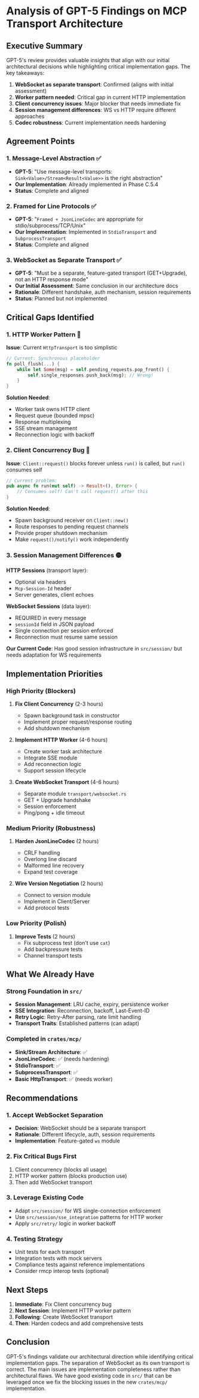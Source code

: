 # Analysis of GPT-5 Findings on MCP Transport Architecture

## Executive Summary

GPT-5's review provides valuable insights that align with our initial architectural decisions while highlighting critical implementation gaps. The key takeaways:

1. **WebSocket as separate transport**: Confirmed (aligns with initial assessment)
2. **Worker pattern needed**: Critical gap in current HTTP implementation
3. **Client concurrency issues**: Major blocker that needs immediate fix
4. **Session management differences**: WS vs HTTP require different approaches
5. **Codec robustness**: Current implementation needs hardening

## Agreement Points

### 1. Message-Level Abstraction ✅
- **GPT-5**: "Use message-level transports: `Sink<Value>/Stream<Result<Value>>` is the right abstraction"
- **Our Implementation**: Already implemented in Phase C.5.4
- **Status**: Complete and aligned

### 2. Framed for Line Protocols ✅
- **GPT-5**: "`Framed + JsonLineCodec` are appropriate for stdio/subprocess/TCP/Unix"
- **Our Implementation**: Implemented in `StdioTransport` and `SubprocessTransport`
- **Status**: Complete and aligned

### 3. WebSocket as Separate Transport ✅
- **GPT-5**: "Must be a separate, feature-gated transport (GET+Upgrade), not an HTTP response mode"
- **Our Initial Assessment**: Same conclusion in our architecture docs
- **Rationale**: Different handshake, auth mechanism, session requirements
- **Status**: Planned but not implemented

## Critical Gaps Identified

### 1. HTTP Worker Pattern 🔴
**Issue**: Current `HttpTransport` is too simplistic
```rust
// Current: Synchronous placeholder
fn poll_flush(...) {
    while let Some(msg) = self.pending_requests.pop_front() {
        self.single_responses.push_back(msg); // Wrong!
    }
}
```

**Solution Needed**:
- Worker task owns HTTP client
- Request queue (bounded mpsc)
- Response multiplexing
- SSE stream management
- Reconnection logic with backoff

### 2. Client Concurrency Bug 🔴
**Issue**: `Client::request()` blocks forever unless `run()` is called, but `run()` consumes self
```rust
// Current problem:
pub async fn run(mut self) -> Result<(), Error> {
    // Consumes self! Can't call request() after this
}
```

**Solution Needed**:
- Spawn background receiver on `Client::new()`
- Route responses to pending request channels
- Provide proper shutdown mechanism
- Make `request()/notify()` work independently

### 3. Session Management Differences 🟡
**HTTP Sessions** (transport layer):
- Optional via headers
- `Mcp-Session-Id` header
- Server generates, client echoes

**WebSocket Sessions** (data layer):
- REQUIRED in every message
- `sessionId` field in JSON payload
- Single connection per session enforced
- Reconnection must resume same session

**Our Current Code**: Has good session infrastructure in `src/session/` but needs adaptation for WS requirements

## Implementation Priorities

### High Priority (Blockers)
1. **Fix Client Concurrency** (2-3 hours)
   - Spawn background task in constructor
   - Implement proper request/response routing
   - Add shutdown mechanism

2. **Implement HTTP Worker** (4-6 hours)
   - Create worker task architecture
   - Integrate SSE module
   - Add reconnection logic
   - Support session lifecycle

3. **Create WebSocket Transport** (4-6 hours)
   - Separate module `transport/websocket.rs`
   - GET + Upgrade handshake
   - Session enforcement
   - Ping/pong + idle timeout

### Medium Priority (Robustness)
1. **Harden JsonLineCodec** (2 hours)
   - CRLF handling
   - Overlong line discard
   - Malformed line recovery
   - Expand test coverage

2. **Wire Version Negotiation** (2 hours)
   - Connect to version module
   - Implement in Client/Server
   - Add protocol tests

### Low Priority (Polish)
1. **Improve Tests** (2 hours)
   - Fix subprocess test (don't use `cat`)
   - Add backpressure tests
   - Channel transport tests

## What We Already Have

### Strong Foundation in `src/`
- **Session Management**: LRU cache, expiry, persistence worker
- **SSE Integration**: Reconnection, backoff, Last-Event-ID
- **Retry Logic**: Retry-After parsing, rate limit handling
- **Transport Traits**: Established patterns (can adapt)

### Completed in `crates/mcp/`
- **Sink/Stream Architecture**: ✅
- **JsonLineCodec**: ✅ (needs hardening)
- **StdioTransport**: ✅
- **SubprocessTransport**: ✅
- **Basic HttpTransport**: ✅ (needs worker)

## Recommendations

### 1. Accept WebSocket Separation
- **Decision**: WebSocket should be a separate transport
- **Rationale**: Different lifecycle, auth, session requirements
- **Implementation**: Feature-gated `ws` module

### 2. Fix Critical Bugs First
1. Client concurrency (blocks all usage)
2. HTTP worker pattern (blocks production use)
3. Then add WebSocket transport

### 3. Leverage Existing Code
- Adapt `src/session/` for WS single-connection enforcement
- Use `src/session/sse_integration` patterns for HTTP worker
- Apply `src/retry/` logic in worker backoff

### 4. Testing Strategy
- Unit tests for each transport
- Integration tests with mock servers
- Compliance tests against reference implementations
- Consider rmcp interop tests (optional)

## Next Steps

1. **Immediate**: Fix Client concurrency bug
2. **Next Session**: Implement HTTP worker pattern
3. **Following**: Create WebSocket transport
4. **Then**: Harden codecs and add comprehensive tests

## Conclusion

GPT-5's findings validate our architectural direction while identifying critical implementation gaps. The separation of WebSocket as its own transport is correct. The main issues are implementation completeness rather than architectural flaws. We have good existing code in `src/` that can be leveraged once we fix the blocking issues in the new `crates/mcp/` implementation.